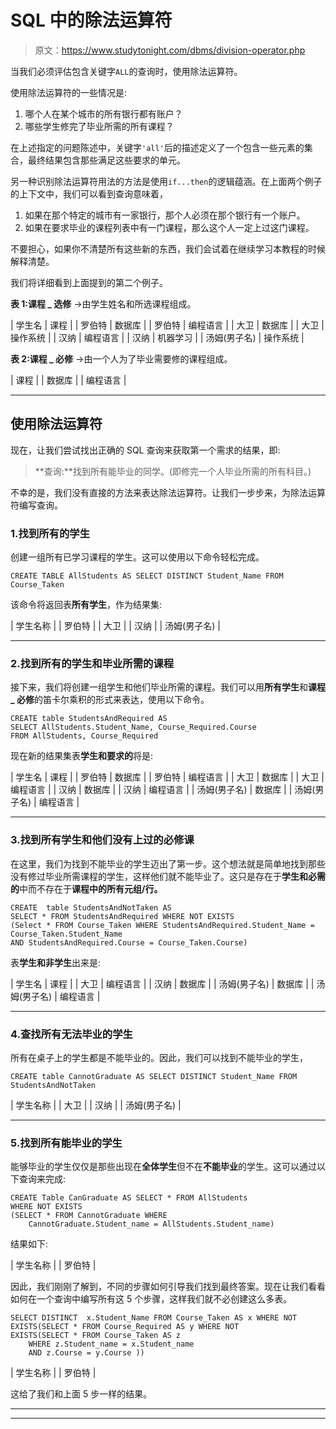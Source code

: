 # SQL 中的除法运算符

> 原文：<https://www.studytonight.com/dbms/division-operator.php>

当我们必须评估包含关键字`ALL`的查询时，使用除法运算符。

使用除法运算符的一些情况是:

1.  哪个人在某个城市的所有银行都有账户？
2.  哪些学生修完了毕业所需的所有课程？

在上述指定的问题陈述中，关键字`'all'`后的描述定义了一个包含一些元素的集合，最终结果包含那些满足这些要求的单元。

另一种识别除法运算符用法的方法是使用`if...then`的逻辑蕴涵。在上面两个例子的上下文中，我们可以看到查询意味着，

1.  如果在那个特定的城市有一家银行，那个人必须在那个银行有一个账户。
2.  如果在要求毕业的课程列表中有一门课程，那么这个人一定上过这门课程。

不要担心，如果你不清楚所有这些新的东西，我们会试着在继续学习本教程的时候解释清楚。

我们将详细看到上面提到的第二个例子。

**表 1:课程 _ 选修** →由学生姓名和所选课程组成。

| 学生名 | 课程 |
| 罗伯特 | 数据库 |
| 罗伯特 | 编程语言 |
| 大卫 | 数据库 |
| 大卫 | 操作系统 |
| 汉纳 | 编程语言 |
| 汉纳 | 机器学习 |
| 汤姆(男子名) | 操作系统 |

**表 2:课程 _ 必修** →由一个人为了毕业需要修的课程组成。

| 课程 |
| 数据库 |
| 编程语言 |

* * *

## 使用除法运算符

现在，让我们尝试找出正确的 SQL 查询来获取第一个需求的结果，即:

> **查询:**找到所有能毕业的同学。(即修完一个人毕业所需的所有科目。)

不幸的是，我们没有直接的方法来表达除法运算符。让我们一步步来，为除法运算符编写查询。

### 1.找到所有的学生

创建一组所有已学习课程的学生。这可以使用以下命令轻松完成。

```
CREATE TABLE AllStudents AS SELECT DISTINCT Student_Name FROM Course_Taken
```

该命令将返回表**所有学生**，作为结果集:

| 学生名称 |
| 罗伯特 |
| 大卫 |
| 汉纳 |
| 汤姆(男子名) |

* * *

### 2.找到所有的学生和毕业所需的课程

接下来，我们将创建一组学生和他们毕业所需的课程。我们可以用**所有学生**和**课程 _ 必修**的笛卡尔乘积的形式来表达，使用以下命令。

```
CREATE table StudentsAndRequired AS 
SELECT AllStudents.Student_Name, Course_Required.Course
FROM AllStudents, Course_Required
```

现在新的结果集表**学生和要求的**将是:

| 学生名 | 课程 |
| 罗伯特 | 数据库 |
| 罗伯特 | 编程语言 |
| 大卫 | 数据库 |
| 大卫 | 编程语言 |
| 汉纳 | 数据库 |
| 汉纳 | 编程语言 |
| 汤姆(男子名) | 数据库 |
| 汤姆(男子名) | 编程语言 |

* * *

### 3.找到所有学生和他们没有上过的必修课

在这里，我们为找到不能毕业的学生迈出了第一步。这个想法就是简单地找到那些没有修过毕业所需课程的学生，这样他们就不能毕业了。这只是存在于**学生和必需的**中而不存在于**课程中的所有元组/行。**

```
CREATE  table StudentsAndNotTaken AS 
SELECT * FROM StudentsAndRequired WHERE NOT EXISTS 
(Select * FROM Course_Taken WHERE StudentsAndRequired.Student_Name = Course_Taken.Student_Name 
AND StudentsAndRequired.Course = Course_Taken.Course)
```

表**学生和非学生**出来是:

| 学生名 | 课程 |
| 大卫 | 编程语言 |
| 汉纳 | 数据库 |
| 汤姆(男子名) | 数据库 |
| 汤姆(男子名) | 编程语言 |

* * *

### 4.查找所有无法毕业的学生

所有在桌子上的学生都是不能毕业的。因此，我们可以找到不能毕业的学生，

```
CREATE table CannotGraduate AS SELECT DISTINCT Student_Name FROM StudentsAndNotTaken
```

| 学生名称 |
| 大卫 |
| 汉纳 |
| 汤姆(男子名) |

* * *

### 5.找到所有能毕业的学生

能够毕业的学生仅仅是那些出现在**全体学生**但不在**不能毕业**的学生。这可以通过以下查询来完成:

```
CREATE Table CanGraduate AS SELECT * FROM AllStudents 
WHERE NOT EXISTS 
(SELECT * FROM CannotGraduate WHERE 
    CannotGraduate.Student_name = AllStudents.Student_name)
```

结果如下:

| 学生名称 |
| 罗伯特 |

因此，我们刚刚了解到，不同的步骤如何引导我们找到最终答案。现在让我们看看如何在一个查询中编写所有这 5 个步骤，这样我们就不必创建这么多表。

```
SELECT DISTINCT  x.Student_Name FROM Course_Taken AS x WHERE NOT 
EXISTS(SELECT * FROM Course_Required AS y WHERE NOT 
EXISTS(SELECT * FROM Course_Taken AS z 
    WHERE z.Student_name = x.Student_name 
    AND z.Course = y.Course ))
```

| 学生名称 |
| 罗伯特 |

这给了我们和上面 5 步一样的结果。

* * *

* * *